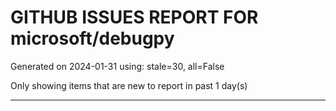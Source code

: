 
# GITHUB ISSUES REPORT FOR microsoft/debugpy


Generated on 2024-01-31 using: stale=30, all=False


Only showing items that are new to report in past 1 day(s)


---
